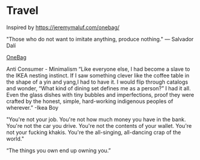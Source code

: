 # Travel
Inspired by https://jeremymaluf.com/onebag/


"Those who do not want to imitate anything, produce nothing."
― Salvador Dalí


[OneBag](https://lighterpack.com/r/or854i)




Anti Consumer - Minimalism
“Like everyone else, I had become a slave to the IKEA nesting instinct. If I saw something clever like the coffee table in the shape of a yin and yang,I had to have it. I would flip through catalogs and wonder, “What kind of dining set defines me as a person?” I had it all. Even the glass dishes with tiny bubbles and imperfections, proof they were crafted by the honest, simple, hard-working indigenous peoples of wherever.” -Ikea Boy

"You're not your job. You're not how much money you have in the bank. You're not the car you drive. You're not the contents of your wallet. You're not your fucking khakis. You're the all-singing, all-dancing crap of the world."

“The things you own end up owning you.”
